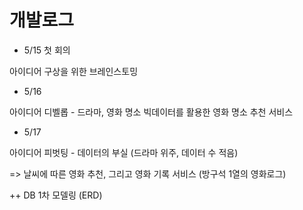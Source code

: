 # 개발로그



- 5/15 첫 회의

아이디어 구상을 위한 브레인스토밍



- 5/16

아이디어 디벨롭 - 드라마, 영화 명소 빅데이터를 활용한 영화 명소 추천 서비스



- 5/17

아이디어 피벗팅 - 데이터의 부실 (드라마 위주, 데이터 수 적음)

=> 날씨에 따른 영화 추천, 그리고 영화 기록 서비스 (방구석 1열의 영화로그)

++ DB 1차 모델링 (ERD)



